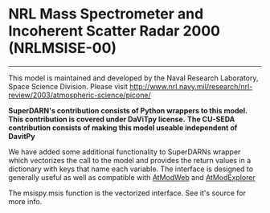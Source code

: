 NRL Mass Spectrometer and Incoherent Scatter Radar 2000 (NRLMSISE-00)
=====================================================================
---------------------------------------------------------------------

This model is maintained and developed by the Naval Research Laboratory, Space Science Division. Please visit 
<http://www.nrl.navy.mil/research/nrl-review/2003/atmospheric-science/picone/>

**SuperDARN's contribution consists of Python wrappers to this model. This contribution is covered under DaViTpy license.**
**The CU-SEDA contribution consists of making this model useable independent of DavitPy**

We have added some additional functionality to SuperDARNs wrapper which vectorizes the call to the model
and provides the return values in a dictionary with keys that name each variable. The interface is designed to 
generally useful as well as compatible with [AtModWeb](https://github.com/lkilcommons/atmodweb) and [AtModExplorer](https://github.com/lkilcommons/atmodexplorer)

The msispy.msis function is the vectorized interface. See it's source for more info.

